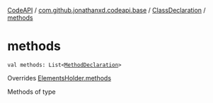[CodeAPI](../../index.md) / [com.github.jonathanxd.codeapi.base](../index.md) / [ClassDeclaration](index.md) / [methods](.)

# methods

`val methods: List<`[`MethodDeclaration`](../-method-declaration/index.md)`>`

Overrides [ElementsHolder.methods](../-elements-holder/methods.md)

Methods of type

